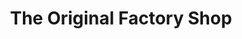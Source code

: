 ---
title: "The Original Factory Shop"
url: /great-yarmouth/the-original-factory-shop/
shop: variety store
---